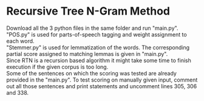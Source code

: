 # Recursive Tree N-Gram Method

Download all the 3 python files in the same folder and run "main.py". <br/>
"POS.py" is used for parts-of-speech tagging and weight assignment to each word. <br/>
"Stemmer.py" is used for lemmatization of the words. The corresponding partial score assigned to matching lemmas is given in "main.py". <br/>
Since RTN is a recursion based algorithm it might take some time to finish execution if the given corpus is too long. <br/>
Some of the sentences on which the scoring was tested are already provided in the "main.py". To test scoring on manually given input, comment out all those sentences and print statements and uncomment lines 305, 306 and 338.
